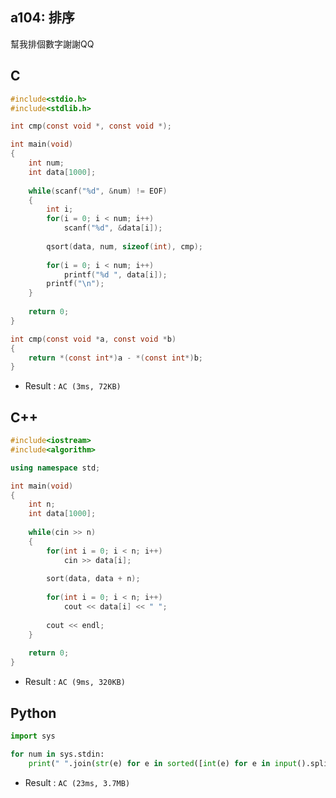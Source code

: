 ## a104: 排序
幫我排個數字謝謝QQ

## C
```C
#include<stdio.h>
#include<stdlib.h>

int cmp(const void *, const void *);

int main(void)
{
	int num;
	int data[1000];
	
	while(scanf("%d", &num) != EOF)
	{
		int i;
		for(i = 0; i < num; i++)
			scanf("%d", &data[i]);
			
		qsort(data, num, sizeof(int), cmp);
		
		for(i = 0; i < num; i++)
			printf("%d ", data[i]);
		printf("\n");
	}
	
	return 0;
}

int cmp(const void *a, const void *b)
{
    return *(const int*)a - *(const int*)b;
}
```
 * Result : `AC (3ms, 72KB)`

## C++
```C++
#include<iostream>
#include<algorithm>

using namespace std;

int main(void)
{
	int n;
	int data[1000];
	
	while(cin >> n)
	{
		for(int i = 0; i < n; i++)
			cin >> data[i];
		
		sort(data, data + n);
		
		for(int i = 0; i < n; i++)
			cout << data[i] << " ";
		
		cout << endl;
	}
	
	return 0;
}
```
 * Result : `AC (9ms, 320KB)`

## Python
```python
import sys

for num in sys.stdin:
    print(" ".join(str(e) for e in sorted([int(e) for e in input().split()])))
```
 * Result : `AC (23ms, 3.7MB)`
